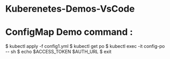 # Kuberenetes-Demos-VsCode

# ConfigMap Demo command :

$ kubectl apply -f config1.yml
$ kubectl get po
$ kubectl exec -it config-po -- sh
$ echo $ACCESS_TOKEN $AUTH_URL
$ exit
